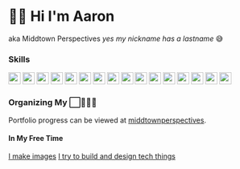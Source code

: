 # 👋🏾 Hi I'm Aaron
aka
Middtown Perspectives
*yes my nickname has a lastname* 😅

### Skills

<img height="24px" width="24px" src="https://cdn.jsdelivr.net/gh/devicons/devicon/icons/html5/html5-original.svg" />
<img height="24px" width="24px" src="https://cdn.jsdelivr.net/gh/devicons/devicon/icons/javascript/javascript-original.svg" />
<img height="24px" width="24px" src="https://cdn.jsdelivr.net/gh/devicons/devicon/icons/typescript/typescript-original.svg" />
<img height="24px" width="24px" src="https://cdn.jsdelivr.net/gh/devicons/devicon/icons/css3/css3-original.svg" />
<img height="24px" width="24px" src="https://cdn.jsdelivr.net/gh/devicons/devicon/icons/sass/sass-original.svg" />
<img height="24px" width="24px" src="https://cdn.jsdelivr.net/gh/devicons/devicon/icons/tailwindcss/tailwindcss-plain.svg" />
<img height="24px" width="24px" src="https://cdn.jsdelivr.net/gh/devicons/devicon/icons/react/react-original.svg" />
<img height="24px" width="24px" src="https://cdn.jsdelivr.net/gh/devicons/devicon/icons/git/git-original.svg" />
<img height="24px" width="24px" src="https://cdn.jsdelivr.net/gh/devicons/devicon/icons/vscode/vscode-original.svg" />
<img height="24px" width="24px" src="https://cdn.jsdelivr.net/gh/devicons/devicon/icons/storybook/storybook-original.svg" />
<img height="24px" width="24px" src="https://cdn.jsdelivr.net/gh/devicons/devicon/icons/figma/figma-original.svg" />
<img height="24px" width="24px" src="https://cdn.jsdelivr.net/gh/devicons/devicon/icons/xd/xd-plain.svg" />
<img height="24px" width="24px" src="https://cdn.jsdelivr.net/gh/devicons/devicon/icons/markdown/markdown-original.svg" />
<img height="24px" width="24px" src="https://cdn.jsdelivr.net/gh/devicons/devicon/icons/wordpress/wordpress-plain.svg" />
<img height="24px" width="24px" src="https://cdn.jsdelivr.net/gh/devicons/devicon/icons/nodejs/nodejs-original.svg" />
<img height="24px" width="24px" src="https://cdn.jsdelivr.net/gh/devicons/devicon/icons/d3js/d3js-original.svg" />


### Organizing My ⬜🍯🧊🍵
Portfolio progress can be viewed at [middtownperspectives](https://middtownperspectives.github.io/middtownperspectives/).
#### In My Free Time
[I make images](https://www.middtownperspectives.com)
[I try to build and design tech things](https://www.aaronmiddleton.co)
